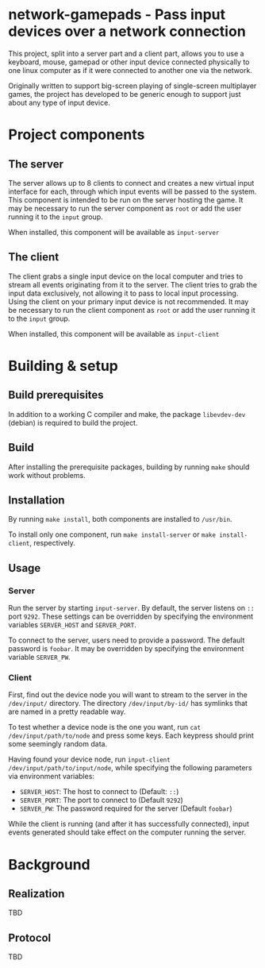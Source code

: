 # network-gamepads - Pass input devices over a network connection

This project, split into a server part and a client part, allows you
to use a keyboard, mouse, gamepad or other input device connected physically to 
one linux computer as if it were connected to another one via the network.

Originally written to support big-screen playing of single-screen multiplayer games,
the project has developed to be generic enough to support just about any type of
input device.

# Project components

## The server

The server allows up to 8 clients to connect and creates a new virtual input interface
for each, through which input events will be passed to the system. This component
is intended to be run on the server hosting the game. It may be necessary to run the
server component as `root` or add the user running it to the `input` group.

When installed, this component will be available as `input-server`

## The client

The client grabs a single input device on the local computer and tries to stream all
events originating from it to the server. The client tries to grab the input data exclusively,
not allowing it to pass to local input processing. Using the client on your primary input device
is not recommended. It may be necessary to run the client component as `root` or add the user 
running it to the `input` group.

When installed, this component will be available as `input-client`

# Building & setup

## Build prerequisites

In addition to a working C compiler and make, the package `libevdev-dev` (debian) is required
to build the project.

## Build

After installing the prerequisite packages, building by running `make` should work without problems.

## Installation

By running `make install`, both components are installed to `/usr/bin`.

To install only one component, run `make install-server` or `make install-client`, respectively.

## Usage

### Server

Run the server by starting `input-server`. By default, the server listens on `::` port `9292`.
These settings can be overridden by specifying the environment variables `SERVER_HOST` and `SERVER_PORT`.

To connect to the server, users need to provide a password. The default password is `foobar`.
It may be overridden by specifying the environment variable `SERVER_PW`.

### Client

First, find out the device node you will want to stream to the server in the `/dev/input/` directory.
The directory `/dev/input/by-id/` has symlinks that are named in a pretty readable way.

To test whether a device node is the one you want, run `cat /dev/input/path/to/node` and press some keys.
Each keypress should print some seemingly random data.

Having found your device node, run `input-client /dev/input/path/to/input/node`, while specifying the following
parameters via environment variables:

* `SERVER_HOST`: The host to connect to (Default: `::`)
* `SERVER_PORT`: The port to connect to (Default `9292`)
* `SERVER_PW`: The password required for the server (Default `foobar`)

While the client is running (and after it has successfully connected), input events generated should take effect
on the computer running the server.

# Background

## Realization

TBD

## Protocol

TBD
